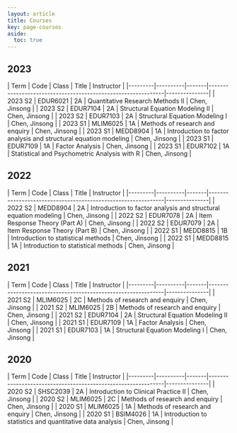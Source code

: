 ```yaml
---
layout: article
title: Courses
key: page-courses
aside:
  toc: true
---
```


<style>
.table-container {
  width: 100%;
  max-width: 800px; /* Set the maximum width for the tables */
  margin: auto; /* Center the tables */
}

.table-container table {
  width: 100%; /* Make the tables take the full width of their container */
  border-collapse: collapse; /* Optional: make the table borders collapse */
}

.table-container th, .table-container td {
  border: 1px solid #ddd; /* Add borders to the table cells */
  padding: 8px; /* Add padding to the table cells */
}

.table-container th {
  background-color: #f2f2f2; /* Optional: add a background color to the header cells */
  text-align: left; /* Align the text to the left */
}
</style>

## 2023

<div class="table-container">
| Term    | Code     | Class | Title                                                        | Instructor    |
|---------|----------|-------|--------------------------------------------------------------|---------------|
| 2023 S2 | EDUR6021 | 2A    | Quantitative Research Methods II                             | Chen, Jinsong |
| 2023 S2 | EDUR7104 | 2A    | Structural Equation Modeling II                              | Chen, Jinsong |
| 2023 S2 | EDUR7103 | 2A    | Structural Equation Modeling I                               | Chen, Jinsong |
| 2023 S1 | MLIM6025 | 1A    | Methods of research and enquiry                              | Chen, Jinsong |
| 2023 S1 | MEDD8904 | 1A    | Introduction to factor analysis and structural equation modeling | Chen, Jinsong |
| 2023 S1 | EDUR7109 | 1A    | Factor Analysis                                              | Chen, Jinsong |
| 2023 S1 | EDUR7102 | 1A    | Statistical and Psychometric Analysis with R                 | Chen, Jinsong |
</div>

## 2022

<div class="table-container">
| Term    | Code     | Class | Title                                                        | Instructor    |
|---------|----------|-------|--------------------------------------------------------------|---------------|
| 2022 S2 | MEDD8904 | 2A    | Introduction to factor analysis and structural equation modeling | Chen, Jinsong |
| 2022 S2 | EDUR7078 | 2A    | Item Response Theory (Part A)                                | Chen, Jinsong |
| 2022 S2 | EDUR7079 | 2A    | Item Response Theory (Part B)                                | Chen, Jinsong |
| 2022 S1 | MEDD8815 | 1B    | Introduction to statistical methods                           | Chen, Jinsong |
| 2022 S1 | MEDD8815 | 1A    | Introduction to statistical methods                           | Chen, Jinsong |
</div>

## 2021

<div class="table-container">
| Term    | Code     | Class | Title                                                        | Instructor    |
|---------|----------|-------|--------------------------------------------------------------|---------------|
| 2021 S2 | MLIM6025 | 2C    | Methods of research and enquiry                              | Chen, Jinsong |
| 2021 S2 | MLIM6025 | 2B    | Methods of research and enquiry                              | Chen, Jinsong |
| 2021 S2 | EDUR7104 | 2A    | Structural Equation Modeling II                               | Chen, Jinsong |
| 2021 S1 | EDUR7109 | 1A    | Factor Analysis                                              | Chen, Jinsong |
| 2021 S1 | EDUR7103 | 1A    | Structural Equation Modeling I                                | Chen, Jinsong |
</div>

## 2020

<div class="table-container">
| Term    | Code     | Class | Title                                                        | Instructor    |
|---------|----------|-------|--------------------------------------------------------------|---------------|
| 2020 S2 | SHSC2039 | 2A    | Introduction to Clinical Practice II                         | Chen, Jinsong |
| 2020 S2 | MLIM6025 | 2C    | Methods of research and enquiry                              | Chen, Jinsong |
| 2020 S1 | MLIM6025 | 1A    | Methods of research and enquiry                              | Chen, Jinsong |
| 2020 S1 | BSIM4026 | 1A    | Introduction to statistics and quantitative data analysis    | Chen, Jinsong |
</div>
